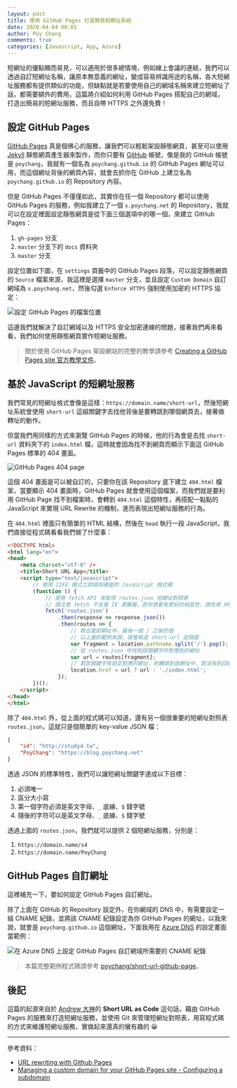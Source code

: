 ```yaml
---
layout: post
title: 使用 GitHub Pages 打造簡易短網址系統
date: 2020-04-04 00:01
author: Poy Chang
comments: true
categories: [Javascript, App, Azure]
---
```


短網址的優點顯而易見，可以適用於很多總情境，例如線上會議的連結，我們可以透過自訂短網址名稱，讓原本無意義的網址，變成容易辨識用途的名稱，各大短網址服務都有提供類似的功能，但缺點就是若要使用自己的網域名稱來建立短網址了話，都需要額外的費用，這篇將介紹如何利用 GitHub Pages 搭配自己的網域，打造出簡易的短網址服務，而且自帶 HTTPS 之外還免費！

## 設定 GitHub Pages

[GitHub Pages](https://pages.github.com/) 真是個佛心的服務，讓我們可以輕鬆架設靜態網頁，甚至可以使用 [Jekyll](https://jekyllrb.com/) 靜態網頁產生器來製作，而你只要有 [GitHub](https://github.com/) 帳號，像是我的 GitHub 帳號是 `poychang`，我就有一個名為 `poychang.github.io` 的 GitHub Pages 網址可以用，而這個網址背後的網頁內容，就會去抓你在 GitHub 上建立名為 `poychang.github.io` 的 Repository 內容。

但是 GitHub Pages 不僅僅如此，其實你在任一個 Repository 都可以使用 GitHub Pages 的服務，例如我建立了一個 `s.poychang.net` 的 Repository，我就可以在設定裡面設定靜態網頁是從下面三個選項中的哪一個，來建立 GitHub Pages：

1. `gh-pages` 分支
2. `master` 分支下的 `docs` 資料夾
3. `master` 分支

設定位置如下圖，在 `settings` 頁籤中的 GitHub Pages 段落，可以設定靜態網頁的 `Source` 檔案來源，我這裡是選擇 `master` 分支，並且設定 `Custom Domain` 自訂網域為 `s.poychang.net`，然後勾選 `Enforce HTTPS` 強制使用加密的 HTTPS 協定：

![設定 GitHub Pages 的檔案位置](https://i.imgur.com/Uwd7vFT.png)

這邊我們就解決了自訂網域以及 HTTPS 安全加密連線的問題，接著我們再來看看，我們如何使用靜態網頁實作短網址服務。

>關於使用 GitHub Pages 架設網站的完整的教學請參考 [Creating a GitHub Pages site 官方教學文件](https://help.github.com/en/github/working-with-github-pages/creating-a-github-pages-site)。

## 基於 JavaScript 的短網址服務

我們常見的短網址格式會像是這樣：`https://domain.name/short-url`，然後短網址系統會使用 `short-url` 這組關鍵字去找他背後是要轉跳到哪個網頁去，接著做轉址的動作。

但當我們用同樣的方式來瀏覽 GitHub Pages 的時候，他的行為會是去找 `short-url` 資料夾下的 `index.html` 檔，這時就會因為找不到網頁而顯示下面這 GitHub Pages 標準的 404 畫面。

![GitHub Pages 404 page](https://i.imgur.com/gukeByV.png)

這個 404 畫面是可以被自訂的，只要你在該 Repository 底下建立 `404.html` 檔案，當要顯示 404 畫面時，GitHub Pages 就會使用這個檔案，而我們就是要利用 GitHub Page 找不到檔案時，會轉到 `404.html` 這個特性，再搭配一點點的 JavaScript 來實現 URL Rewrite 的機制，進而表現出短網址服務的行為。

在 `404.html` 裡面只有簡單的 HTML 結構，然後在 `head` 執行一段 JavaScript，我們直接從程式碼看看我們做了什麼事：

```html
<!DOCTYPE html>
<html lang="en">
<head>
    <meta charset="utf-8" />
    <title>Short URL App</title>
    <script type="text/javascript">
        // 使用 IIFE 模式立即調用裡面的 JavaScript 程式碼
        (function () {
            // 使用 fetch API 來取得 routes.json 短網址對照表
            // 請注意 fetch 不支援 IE 瀏覽器，若你想要有更好的相容性，請改用 XMLHttpRequest
            fetch('routes.json')
                .then(response => response.json())
                .then(routes => {
                    // 取出當前網址中，最後一個 / 之後的值
                    // 以上面的範例來說，就會取道 short-url 這個值
                    var fragment = location.pathname.split('/').pop();
                    // 從 routes.json 中找到該關鍵字所對應到的網址
                    var url = routes[fragment];
                    // 若該關鍵字有設定對應的網址，則轉跳到該網址中，若沒有則回到首頁
                    location.href = url ? url : './index.html';
                });
        })();
    </script>
</head>
</html>
```

除了 `404.html` 外，從上面的程式碼可以知道，還有另一個很重要的短網址對照表 `routes.json`，這就只是個簡單的 key-value JSON 檔：

```json
{
    "s4": "http://study4.tw",
    "PoyChang": "https://blog.poychang.net"
}
```

透過 JSON 的標準特性，我們可以讓短網址關鍵字達成以下目標：

1. 必須唯一
2. 區分大小寫
3. 第一個字符必須是英文字母、`_` 底線、`$` 錢字號
4. 隨後的字符可以是英文字母、`_` 底線、`$` 錢字號

透過上面的 `routes.json`，我們就可以提供 2 個短網址服務，分別是：

1. `https://domain.name/s4`
2. `https://domain.name/PoyChang`

## GitHub Pages 自訂網址

這裡補充一下，要如何設定 GitHub Pages 自訂網址。

除了上面在 GitHub 的 Repository 設定外，在你網域的 DNS 中，有需要設定一組 CNAME 紀錄，並將該 CNAME 紀錄設定為你 GitHub Pages 的網址，以我來說，就會是 `poychang.github.io` 這個網址，下面我用在 [Azure DNS](https://azure.microsoft.com/zh-tw/services/dns/) 的設定畫面當範例：

![在 Azure DNS 上設定 GitHub Pages 自訂網域所需要的 CNAME 紀錄](https://i.imgur.com/vPboUi8.png)

>本篇完整範例程式碼請參考 [poychang/short-url-github-page](https://github.com/poychang/short-url-github-page)。

## 後記

這篇的起源來自於 [Andrew 大神](https://columns.chicken-house.net/)的 **Short URL as Code** 這句話，藉由 GitHub Pages 的服務來打造短網址服務，並使用 Git 來管理短網址對照表，用寫程式碼的方式來維護短網址服務，實做起來還真的蠻有趣的 😀

----------

參考資料：

* [URL rewriting with Github Pages](http://lea.verou.me/2016/11/url-rewriting-with-github-pages/)
* [Managing a custom domain for your GitHub Pages site - Configuring a subdomain](https://help.github.com/en/github/working-with-github-pages/managing-a-custom-domain-for-your-github-pages-site#configuring-a-subdomain)
